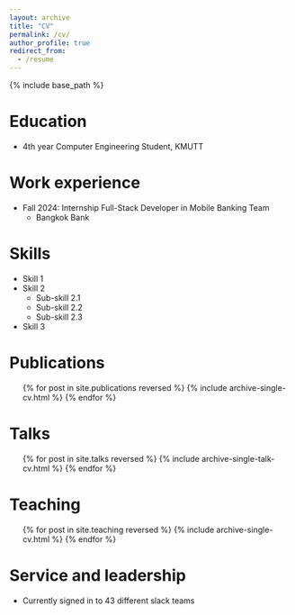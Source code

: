 ```yaml
---
layout: archive
title: "CV"
permalink: /cv/
author_profile: true
redirect_from:
  - /resume
---
```


{% include base_path %}

Education
======
* 4th year Computer Engineering Student, KMUTT

Work experience
======
* Fall 2024: Internship Full-Stack Developer in Mobile Banking Team
  * Bangkok Bank
  
Skills
======
* Skill 1
* Skill 2
  * Sub-skill 2.1
  * Sub-skill 2.2
  * Sub-skill 2.3
* Skill 3

Publications
======
  <ul>{% for post in site.publications reversed %}
    {% include archive-single-cv.html %}
  {% endfor %}</ul>
  
Talks
======
  <ul>{% for post in site.talks reversed %}
    {% include archive-single-talk-cv.html  %}
  {% endfor %}</ul>
  
Teaching
======
  <ul>{% for post in site.teaching reversed %}
    {% include archive-single-cv.html %}
  {% endfor %}</ul>
  
Service and leadership
======
* Currently signed in to 43 different slack teams
